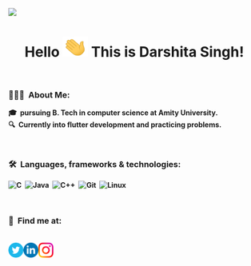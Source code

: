 ![](https://cdn.wallpapersafari.com/77/33/48mxHl.jpeg)
<h1 align="center"><strong>Hello <img src="https://raw.githubusercontent.com/Vaibhav-afk/Vaibhav-afk/master/wave.gif" width=50 height=40 />  This is Darshita Singh! <strong/></h1>
<br>

### 👨🏻‍💻 &nbsp;About Me:

🎓 &nbsp;pursuing B. Tech in computer science at Amity University.\
🔍 &nbsp;Currently into flutter development and practicing problems.

<br />

### 🛠 &nbsp;Languages, frameworks & technologies:

![C](https://img.shields.io/badge/-C-05122A?style=flat&logo=C&logoColor=A8B9CC)&nbsp;
![Java](https://img.shields.io/badge/-Java-05122A?style=flat&logo=java&logoColor=FFFF00)&nbsp;
![C++](https://img.shields.io/badge/-C++-05122A?style=flat&logo=C%2B%2B&logoColor=00599C)&nbsp;
![Git](https://img.shields.io/badge/-Git-05122A?style=flat&logo=git)&nbsp;
![Linux](https://img.shields.io/badge/-Linux-05122A?style=flat&logo=linux)&nbsp;

<br />

### 🤝 &nbsp;Find me at:
<br/>
<a href="https://mobile.twitter.com/Darshita_1" target="_blank">
  <img align="left" alt="Darshita | Twitter" width="30px" src="icons/twitter.svg" />
</a>

<a href="https://www.linkedin.com/in/darshita-singh-7a47361a0/" target="_blank">
  <img align="left" alt="Darshita| LinkedIN" width="30px" src="icons/linkedin.svg" />
</a>

<a href="https://www.instagram.com/darshita.1/" target="_blank">
  <img align="left" alt="Darshita | Instagram" width="30px" src="icons/instagram.png" />
</a>

<br />
<br/>

<!--
**Darshita-1/Darshita-1** is a ✨ _special_ ✨ repository because its `README.md` (this file) appears on your GitHub profile.

Here are some ideas to get you started:

- 🔭 I’m currently working on ...
- 🌱 I’m currently learning ...
- 👯 I’m looking to collaborate on ...
- 🤔 I’m looking for help with ...
- 💬 Ask me about ...
- 📫 How to reach me: ...
- 😄 Pronouns: ...
- ⚡ Fun fact: ...
-->
